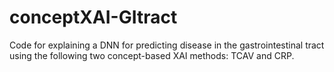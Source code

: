 # conceptXAI-GItract
Code for explaining a DNN for predicting disease in the gastrointestinal tract using the following two concept-based XAI methods: TCAV and CRP.
